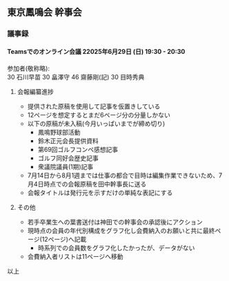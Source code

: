## 東京鳳鳴会 幹事会
### 議事録 
#### Teamsでのオンライン会議 22025年6月29日 (日) 19:30 - 20:30

参加者(敬称略): <br />
30 石川早苗  30 畠澤守 46 齋藤剛(記) 30 目時秀典

1. 会報編纂進捗
    - 提供された原稿を使用して記事を仮置きしている
    - 12ページを想定するとまだ6ページ分の分量しかない
    - 以下の原稿が未入稿(今月いっぱいまでが締め切り)
        - 鳳鳴野球部活動
        - 鈴木正元会長提供資料	
        - 第69回ゴルフコンペ感想記事
        - ゴルフ同好会歴史記事
        - 衆議院議員(1期)記事
    - 7月14日から8月1週までは仕事の都合で目時は編集作業できないため、7月4日時点での会報原稿を田中幹事長に送る
    - 会報タイトルは発行元を示すだけの単純な表記にする
    
1. その他
    - 若手卒業生への葉書送付は神田での幹事会の承認後にアクション
    - 現時点の会員の年代別構成をグラフ化し会費納入のお願いと共に最終ページ(12ページ)へ記載
        - 時系列での会員数をグラフ化したかったが、データがない
    - 会費納入者リストは11ページへ移動

以上